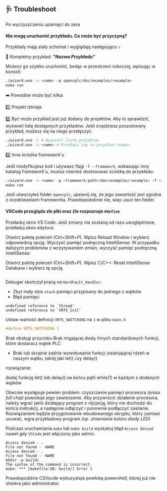 ## 🩺 Troubleshoot


#### 

Po wyczyszczeniu upamięci do zera



#### Nie mogę uruchomić przykładu. Co może być przyczyną?

Przykłady mają stały schemat i wyglądają następująco ⤵️

🚀 Kompletny przykład: **_"Nazwa Przykładu"_**

Możesz go szybko uruchomić, bedąc w przestrzeni roboczej, wpisując w konsoli:

```bash
./wizard.exe -n <name> -p opencplc/doc/examples/<example>
make run
```

➡️ Powodów może być kilka:

1️⃣ Projekt istnieje

2️⃣ Być może przykład jest już dodany do projektów. Aby to sprawdzić, wyświetl listę dostępnych przykładów. Jeśli znajdziesz poszukiwany przykład, możesz się na niego przełączyć:

```bash
./wizard.exe -l # Wyświetl listę projektów
./wizard.exe -s <name> # Przełącz się na przykład <name>
```

3️⃣ Inna ścieżka framework'u

Jeśli modyfikujesz kod i używasz flagi `-f` `--framework`, wskazując inny katalog framework'u, musisz również dostosować ścieżkę do przykładu:

```bash
./wizard.exe -n <name> -p <framework-path>/doc/examples/<example> -f <framework-path>
make run
```

Jeśli utworzyłeś folder `opencplc`, upewnij się, że jego zawartość jest zgodna z oczekiwaniami frameworka. Prawdopodobnie nie, więc usuń ten folder.

#### VSCode przegląda złe plki oraz źle rozpoznaje  `#define`

Przeładuj okno VS Code: Jeśli zmiany nie zostaną od razu uwzględnione, przeładuj okno edytora:

Otwórz paletę poleceń (Ctrl+Shift+P).
Wpisz Reload Window i wybierz odpowiednią opcję.
Wyczyść pamięć podręczną IntelliSense: W przypadku dalszych problemów z wczytywaniem zmian, wyczyść pamięć podręczną IntelliSense:

Otwórz paletę poleceń (Ctrl+Shift+P).
Wpisz C/C++: Reset IntelliSense Database i wybierz tę opcję.





```c

```



Debuger skończył pracę na `HardFault_Handler`.


- Zbyt mały stos `stack` pamięci przypisany do jednego z wątków.
- Błąd pamięci







```
undefined reference to `thread'
undefined reference to `VRTS_Init'
```

Ustaw wartość definicji `VRTS_SWITCHING` na `1` w pliku `main.h` 

```c
#define VRTS_SWITCHING 1
```






Brak obsługi przycisku
Brak migającej diody
Innych standardowych funkcji, które dostaracz wątek PLC

- Brak lub skrajnie żadnie wywoływanie funkcji zwalnjającej rdzeń w naszym wątku, takiej jaki let() czy delay()

rozwiązanie:

dodaj funkcję let() lub delay() na końcu pętli while(1) w każdym z dodanych wątków




Obecnie występuje pewien problem: czyszczenie pamięci procesora _(erase full chip)_ powoduje jego zawieszenie. Aby przywrócić działanie procesora, należy wgrać jakiś działający program z nijcjacją, który nie dochodzi do końca instrukcji, a następnie odłączyć i ponownie podłączyć zasilanie. Rozwiązaniem będzie przygotowanie wbudowanego skryptu, który zamiast usuwać, wgra przykładowy program _(np. zmienianie koloru diody LED)_




Podczas uruchamiania `make` lub `make build` wyskakuj błąd `Access denied` nawet gdy `VSCode` jest włączony jako admin.


```
Access denied - .
File not found - -NAME
Access denied - .
File not found - -NAME
mkdir -p build/
The syntax of the command is incorrect.
make: *** [makefile:98: build/] Error 1
```

Prawdopoddnie CSVocde wykozystuje powłokę powershell, której już nie otwiera jako administrator. 